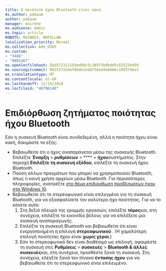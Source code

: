 ```yaml
---
title: Η ποιότητα ήχου Bluetooth είναι κακή
ms.author: pebaum
author: pebaum
manager: mnirkhe
ms.audience: Admin
ms.topic: article
ROBOTS: NOINDEX, NOFOLLOW
localization_priority: Normal
ms.collection: Adm_O365
ms.custom:
- "3486"
- "9001467"
ms.openlocfilehash: 5bd572311193ed68c5c38973bdbdd5c82523ed99
ms.sourcegitcommit: 802537a54ef8bde1bdd758ee9a60b6c19d37d6e1
ms.translationtype: MT
ms.contentlocale: el-GR
ms.lasthandoff: 12/19/2019
ms.locfileid: "40796140"
---
```

# <a name="fix-bluetooth-audio-quality-issue"></a>Επιδιόρθωση ζητήματος ποιότητας ήχου Bluetooth

Εάν η συσκευή Bluetooth είναι συνδεδεμένη, αλλά η ποιότητα ήχου είναι κακή, δοκιμάστε τα εξής:

- Βεβαιωθείτε ότι ο ήχος αναπαράγεται μέσω της συσκευής Bluetooth. Επιλέξτε **Έναρξη** > **ρυθμίσεων** > **** > **ήχου**συστήματος. Στην περιοχή **Επιλέξτε τη συσκευή εξόδου**, επιλέξτε τη συσκευή ήχου Bluetooth.
- Παύση άλλων πραγμάτων που μπορεί να χρησιμοποιούν Bluetooth, όπως η κοινή χρήση αρχείων μέσω Bluetooth. Για περισσότερες πληροφορίες, ανατρέξτε [στο θέμα επιδιόρθωση προβλημάτων ήχου στα Windows 10](https://support.microsoft.com/help/4520288/windows-10-fix-sound-problems).
- Βεβαιωθείτε ότι το στερεοφωνικό είναι επιλεγμένο για τη συσκευή Bluetooth, για να εξασφαλίσετε τον καλύτερο ήχο ποιότητας. Για να το κάνετε αυτό: 
    1. Στη δεξιά πλευρά της γραμμής εργασιών, επιλέξτε **τόμος**και, στη συνέχεια, επιλέξτε το εικονίδιο βέλους για να επιλέξετε μια συσκευή αναπαραγωγής.
    2. Επιλέξτε τη συσκευή Bluetooth και βεβαιωθείτε ότι είναι ενεργοποιημένη η επιλογή **στερεοφωνικού** . (Η χαμηλότερη επιλογή ποιότητας ήχου είναι **χωρίς χέρια**.)
    3. Εάν το στερεοφωνικό δεν είναι διαθέσιμο ως επιλογή, αφαιρέστε τη συσκευή στις **Ρυθμίσεις** > **συσκευές** > **Bluetooth & άλλες συσκευές**και, στη συνέχεια, προσθέστε ξανά τη συσκευή. Στη συνέχεια, ελέγξτε ξανά τον πίνακα **έντασης ήχου** για να βεβαιωθείτε ότι το στερεοφωνικό είναι επιλεγμένο.

